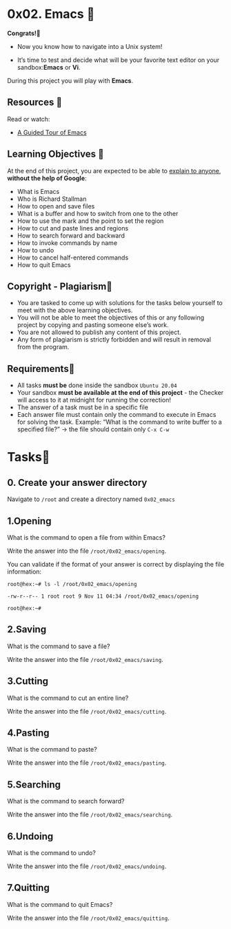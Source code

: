 # 0x02. Emacs :file_folder:
**Congrats!**:tada:
- Now you know how to navigate into a Unix system!

- It’s time to test and decide what will be your favorite text editor on your sandbox:**Emacs** or **Vi**.

During this project you will play with **Emacs**.
## Resources :open_book:
Read or watch:
- [A Guided Tour of Emacs](https://www.gnu.org/software/emacs/tour/)

## Learning Objectives :page_with_curl:
At the end of this project, you are expected to be able to [explain to anyone](https://fs.blog/feynman-technique/), **without the help of Google**:
- What is Emacs
- Who is Richard Stallman
- How to open and save files
- What is a buffer and how to switch from one to the other
- How to use the mark and the point to set the region
- How to cut and paste lines and regions
- How to search forward and backward
- How to invoke commands by name
- How to undo
- How to cancel half-entered commands
- How to quit Emacs

## Copyright - Plagiarism:stop_sign:
- You are tasked to come up with solutions for the tasks below yourself to meet with the above learning objectives.
- You will not be able to meet the objectives of this or any following project by copying and pasting someone else’s work.
- You are not allowed to publish any content of this project.
- Any form of plagiarism is strictly forbidden and will result in removal from the program.

## Requirements:bookmark:
- All tasks **must be** done inside the sandbox `Ubuntu 20.04`
- Your sandbox **must be available at the end of this project** - the Checker will access to it at midnight for running the correction!
- The answer of a task must be in a specific file
- Each answer file must contain only the command to execute in Emacs for solving the task. Example: “What is the command to write buffer to a specified file?” -> the file should contain only `C-x C-w`
# Tasks:scroll:
## 0. Create your answer directory
Navigate to `/root` and create a directory named `0x02_emacs`
## 1.Opening
What is the command to open a file from within Emacs?

Write the answer into the file `/root/0x02_emacs/opening`.

You can validate if the format of your answer is correct by displaying the file information:
~~~~
root@hex:~# ls -l /root/0x02_emacs/opening

-rw-r--r-- 1 root root 9 Nov 11 04:34 /root/0x02_emacs/opening

root@hex:~#
~~~~
## 2.Saving
What is the command to save a file?

Write the answer into the file `/root/0x02_emacs/saving`.
## 3.Cutting
What is the command to cut an entire line?

Write the answer into the file `/root/0x02_emacs/cutting`.
## 4.Pasting
What is the command to paste?

Write the answer into the file `/root/0x02_emacs/pasting`.
## 5.Searching
What is the command to search forward?

Write the answer into the file `/root/0x02_emacs/searching`.
## 6.Undoing
What is the command to undo?

Write the answer into the file `/root/0x02_emacs/undoing`.
## 7.Quitting
What is the command to quit Emacs?

Write the answer into the file `/root/0x02_emacs/quitting`.

